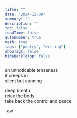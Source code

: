 ```yaml
---
title: ""
date: "2024-12-09"
summary: ""
description: ""
toc: false
readTime: false
autonumber: true
math: true
tags: ["poetry", "writing"]
showTags: false
hideBackToTop: false
---
```


an unnoticable tenseness  
it creeps in  
silent but cunning  
  
deep breath  
relax the body  
take back the control and peace  

  
-aw